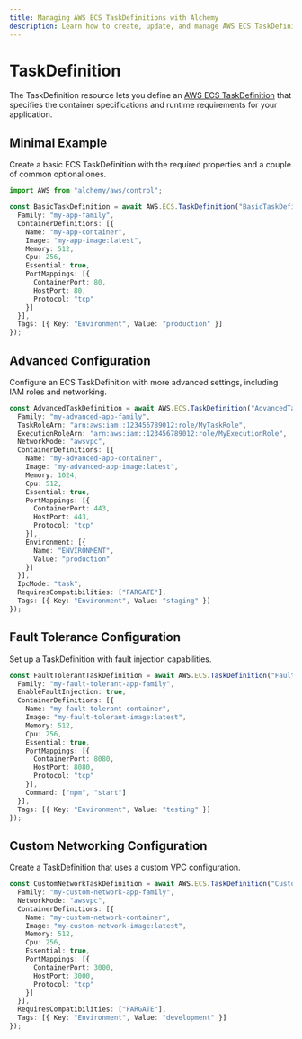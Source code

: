 ```yaml
---
title: Managing AWS ECS TaskDefinitions with Alchemy
description: Learn how to create, update, and manage AWS ECS TaskDefinitions using Alchemy Cloud Control.
---
```


# TaskDefinition

The TaskDefinition resource lets you define an [AWS ECS TaskDefinition](https://docs.aws.amazon.com/ecs/latest/userguide/) that specifies the container specifications and runtime requirements for your application.

## Minimal Example

Create a basic ECS TaskDefinition with the required properties and a couple of common optional ones.

```ts
import AWS from "alchemy/aws/control";

const BasicTaskDefinition = await AWS.ECS.TaskDefinition("BasicTaskDefinition", {
  Family: "my-app-family",
  ContainerDefinitions: [{
    Name: "my-app-container",
    Image: "my-app-image:latest",
    Memory: 512,
    Cpu: 256,
    Essential: true,
    PortMappings: [{
      ContainerPort: 80,
      HostPort: 80,
      Protocol: "tcp"
    }]
  }],
  Tags: [{ Key: "Environment", Value: "production" }]
});
```

## Advanced Configuration

Configure an ECS TaskDefinition with more advanced settings, including IAM roles and networking.

```ts
const AdvancedTaskDefinition = await AWS.ECS.TaskDefinition("AdvancedTaskDefinition", {
  Family: "my-advanced-app-family",
  TaskRoleArn: "arn:aws:iam::123456789012:role/MyTaskRole",
  ExecutionRoleArn: "arn:aws:iam::123456789012:role/MyExecutionRole",
  NetworkMode: "awsvpc",
  ContainerDefinitions: [{
    Name: "my-advanced-app-container",
    Image: "my-advanced-app-image:latest",
    Memory: 1024,
    Cpu: 512,
    Essential: true,
    PortMappings: [{
      ContainerPort: 443,
      HostPort: 443,
      Protocol: "tcp"
    }],
    Environment: [{
      Name: "ENVIRONMENT",
      Value: "production"
    }]
  }],
  IpcMode: "task",
  RequiresCompatibilities: ["FARGATE"],
  Tags: [{ Key: "Environment", Value: "staging" }]
});
```

## Fault Tolerance Configuration

Set up a TaskDefinition with fault injection capabilities.

```ts
const FaultTolerantTaskDefinition = await AWS.ECS.TaskDefinition("FaultTolerantTaskDefinition", {
  Family: "my-fault-tolerant-app-family",
  EnableFaultInjection: true,
  ContainerDefinitions: [{
    Name: "my-fault-tolerant-container",
    Image: "my-fault-tolerant-image:latest",
    Memory: 512,
    Cpu: 256,
    Essential: true,
    PortMappings: [{
      ContainerPort: 8080,
      HostPort: 8080,
      Protocol: "tcp"
    }],
    Command: ["npm", "start"]
  }],
  Tags: [{ Key: "Environment", Value: "testing" }]
});
```

## Custom Networking Configuration

Create a TaskDefinition that uses a custom VPC configuration.

```ts
const CustomNetworkTaskDefinition = await AWS.ECS.TaskDefinition("CustomNetworkTaskDefinition", {
  Family: "my-custom-network-app-family",
  NetworkMode: "awsvpc",
  ContainerDefinitions: [{
    Name: "my-custom-network-container",
    Image: "my-custom-network-image:latest",
    Memory: 512,
    Cpu: 256,
    Essential: true,
    PortMappings: [{
      ContainerPort: 3000,
      HostPort: 3000,
      Protocol: "tcp"
    }]
  }],
  RequiresCompatibilities: ["FARGATE"],
  Tags: [{ Key: "Environment", Value: "development" }]
});
```